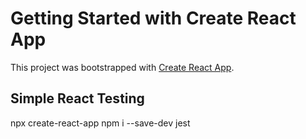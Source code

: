 # Getting Started with Create React App

This project was bootstrapped with [Create React App](https://github.com/facebook/create-react-app).

##  Simple React Testing

npx create-react-app
npm i --save-dev jest